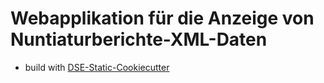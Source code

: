 # Webapplikation für die Anzeige von Nuntiaturberichte-XML-Daten


* build with [DSE-Static-Cookiecutter](https://github.com/acdh-oeaw/dse-static-cookiecutter)
